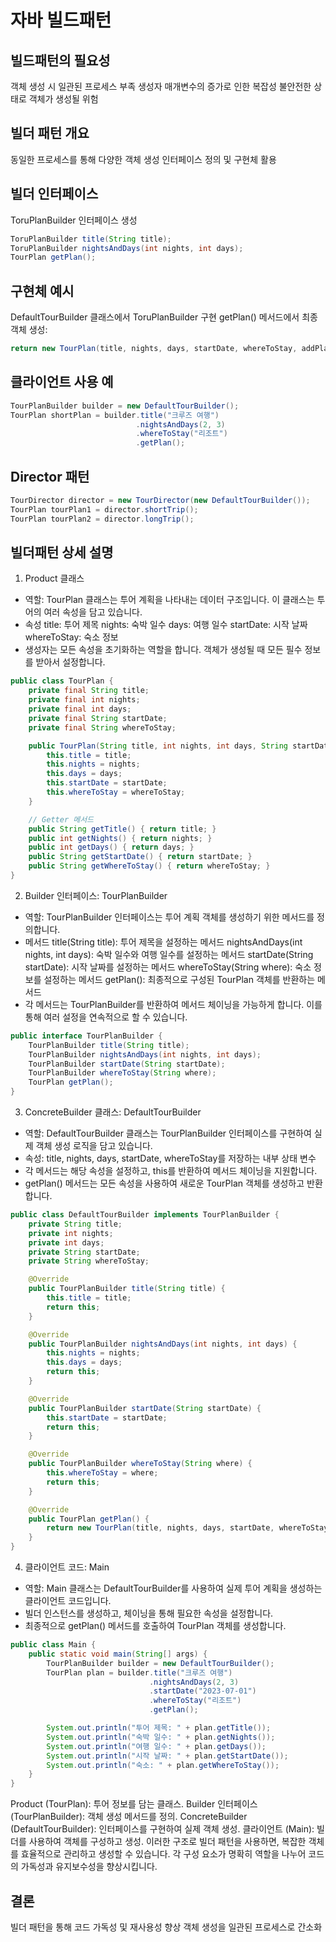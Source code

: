 #  자바 빌드패턴

## 빌드패턴의 필요성

객체 생성 시 일관된 프로세스 부족
생성자 매개변수의 증가로 인한 복잡성
불안전한 상태로 객체가 생성될 위험

## 빌더 패턴 개요

동일한 프로세스를 통해 다양한 객체 생성
인터페이스 정의 및 구현체 활용

## 빌더 인터페이스
ToruPlanBuilder 인터페이스 생성

```java
ToruPlanBuilder title(String title);
ToruPlanBuilder nightsAndDays(int nights, int days);
TourPlan getPlan();
```

## 구현체 예시
DefaultTourBuilder 클래스에서 ToruPlanBuilder 구현
getPlan() 메서드에서 최종 객체 생성:
```java
return new TourPlan(title, nights, days, startDate, whereToStay, addPlan);
```

## 클라이언트 사용 예
```java
TourPlanBuilder builder = new DefaultTourBuilder();
TourPlan shortPlan = builder.title("크루즈 여행")
                            .nightsAndDays(2, 3)
                            .whereToStay("리조트")
                            .getPlan();
```

## Director 패턴
```java
TourDirector director = new TourDirector(new DefaultTourBuilder());
TourPlan tourPlan1 = director.shortTrip();
TourPlan tourPlan2 = director.longTrip();
```

## 빌더패턴 상세 설명
1. Product 클래스
- 역할: TourPlan 클래스는 투어 계획을 나타내는 데이터 구조입니다. 이 클래스는 투어의 여러 속성을 담고 있습니다.
- 속성
title: 투어 제목
nights: 숙박 일수
days: 여행 일수
startDate: 시작 날짜
whereToStay: 숙소 정보
- 생성자는 모든 속성을 초기화하는 역할을 합니다. 객체가 생성될 때 모든 필수 정보를 받아서 설정합니다.
```java
public class TourPlan {
    private final String title;
    private final int nights;
    private final int days;
    private final String startDate;
    private final String whereToStay;

    public TourPlan(String title, int nights, int days, String startDate, String whereToStay) {
        this.title = title;
        this.nights = nights;
        this.days = days;
        this.startDate = startDate;
        this.whereToStay = whereToStay;
    }

    // Getter 메서드
    public String getTitle() { return title; }
    public int getNights() { return nights; }
    public int getDays() { return days; }
    public String getStartDate() { return startDate; }
    public String getWhereToStay() { return whereToStay; }
}
```
2. Builder 인터페이스: TourPlanBuilder
- 역할: TourPlanBuilder 인터페이스는 투어 계획 객체를 생성하기 위한 메서드를 정의합니다.
- 메서드
title(String title): 투어 제목을 설정하는 메서드
nightsAndDays(int nights, int days): 숙박 일수와 여행 일수를 설정하는 메서드
startDate(String startDate): 시작 날짜를 설정하는 메서드
whereToStay(String where): 숙소 정보를 설정하는 메서드
getPlan(): 최종적으로 구성된 TourPlan 객체를 반환하는 메서드
- 각 메서드는 TourPlanBuilder를 반환하여 메서드 체이닝을 가능하게 합니다. 이를 통해 여러 설정을 연속적으로 할 수 있습니다.
```java
public interface TourPlanBuilder {
    TourPlanBuilder title(String title);
    TourPlanBuilder nightsAndDays(int nights, int days);
    TourPlanBuilder startDate(String startDate);
    TourPlanBuilder whereToStay(String where);
    TourPlan getPlan();
}
```
3. ConcreteBuilder 클래스: DefaultTourBuilder
- 역할: DefaultTourBuilder 클래스는 TourPlanBuilder 인터페이스를 구현하여 실제 객체 생성 로직을 담고 있습니다.
- 속성: title, nights, days, startDate, whereToStay를 저장하는 내부 상태 변수
- 각 메서드는 해당 속성을 설정하고, this를 반환하여 메서드 체이닝을 지원합니다.
- getPlan() 메서드는 모든 속성을 사용하여 새로운 TourPlan 객체를 생성하고 반환합니다.
```java
public class DefaultTourBuilder implements TourPlanBuilder {
    private String title;
    private int nights;
    private int days;
    private String startDate;
    private String whereToStay;

    @Override
    public TourPlanBuilder title(String title) {
        this.title = title;
        return this;
    }

    @Override
    public TourPlanBuilder nightsAndDays(int nights, int days) {
        this.nights = nights;
        this.days = days;
        return this;
    }

    @Override
    public TourPlanBuilder startDate(String startDate) {
        this.startDate = startDate;
        return this;
    }

    @Override
    public TourPlanBuilder whereToStay(String where) {
        this.whereToStay = where;
        return this;
    }

    @Override
    public TourPlan getPlan() {
        return new TourPlan(title, nights, days, startDate, whereToStay);
    }
}
```
4. 클라이언트 코드: Main
- 역할: Main 클래스는 DefaultTourBuilder를 사용하여 실제 투어 계획을 생성하는 클라이언트 코드입니다.
- 빌더 인스턴스를 생성하고, 체이닝을 통해 필요한 속성을 설정합니다.
- 최종적으로 getPlan() 메서드를 호출하여 TourPlan 객체를 생성합니다.
```java
public class Main {
    public static void main(String[] args) {
        TourPlanBuilder builder = new DefaultTourBuilder();
        TourPlan plan = builder.title("크루즈 여행")
                               .nightsAndDays(2, 3)
                               .startDate("2023-07-01")
                               .whereToStay("리조트")
                               .getPlan();

        System.out.println("투어 제목: " + plan.getTitle());
        System.out.println("숙박 일수: " + plan.getNights());
        System.out.println("여행 일수: " + plan.getDays());
        System.out.println("시작 날짜: " + plan.getStartDate());
        System.out.println("숙소: " + plan.getWhereToStay());
    }
}
```
Product (TourPlan): 투어 정보를 담는 클래스.
Builder 인터페이스 (TourPlanBuilder): 객체 생성 메서드를 정의.
ConcreteBuilder (DefaultTourBuilder): 인터페이스를 구현하여 실제 객체 생성.
클라이언트 (Main): 빌더를 사용하여 객체를 구성하고 생성.
이러한 구조로 빌더 패턴을 사용하면, 복잡한 객체를 효율적으로 관리하고 생성할 수 있습니다. 각 구성 요소가 명확히 역할을 나누어 코드의 가독성과 유지보수성을 향상시킵니다.

## 결론
빌더 패턴을 통해 코드 가독성 및 재사용성 향상
객체 생성을 일관된 프로세스로 간소화
